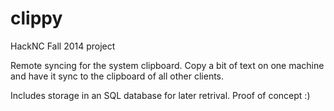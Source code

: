 clippy
======

HackNC Fall 2014 project

Remote syncing for the system clipboard.  Copy a bit of text on one machine and have it sync to the clipboard of all other clients.

Includes storage in an SQL database for later retrival.  Proof of concept :)
